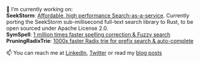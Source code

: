 🔭 I’m currently working on:<br>
 **SeekStorm**: [Affordable, high performance Search-as-a-service](https://seekstorm.com/). Currently porting the SeekStorm sub-millisecond full-text search library to Rust, to be open sourced under Apache License 2.0.<br>
 **SymSpell**: [1 million times faster spelling correction & Fuzzy search](https://github.com/wolfgarbe/SymSpell)<br>
 **PruningRadixTrie**: [1000x faster Radix trie for prefix search & auto-complete](https://github.com/wolfgarbe/PruningRadixTrie)<br>

📫 You can reach me at [LinkedIn](https://www.linkedin.com/in/wolfgarbe/), [Twitter](https://twitter.com/seekstorm) or read my [blog posts](https://seekstorm.com/blog/)

<!--
**wolfgarbe/wolfgarbe** is a ✨ _special_ ✨ repository because its `README.md` (this file) appears on your GitHub profile.

Here are some ideas to get you started:
- 👋
- 🔭 I’m currently working on ...
- 🌱 I’m currently learning ...
- 👯 I’m looking to collaborate on ...
- 🤔 I’m looking for help with ...
- 💬 Ask me about ...
- 📫 How to reach me: ...
- 😄 Pronouns: ...
- ⚡ Fun fact: ...
-->
